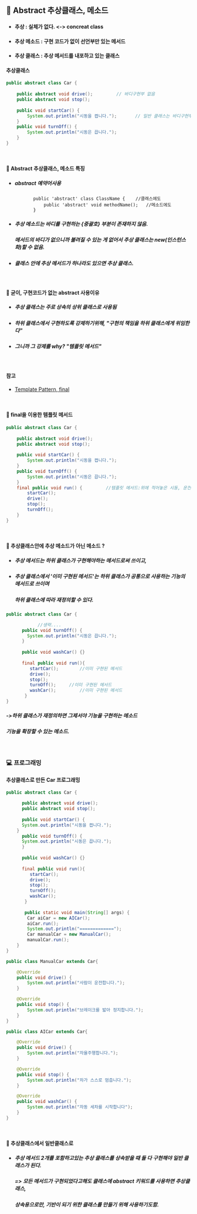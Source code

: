 ## :pushpin: Abstract 추상클래스, 메소드 
* #### 추상 : 실체가 없다. <-> concreat class
* #### 추상 메소드 : 구현 코드가 없이 선언부만 있는 메서드 
* #### 추상 클래스 : 추상 메서드를 내포하고 있는 클래스

#### 추상클래스
```java    
public abstract class Car {
	
	public abstract void drive();         // 바디구현부 없음 
	public abstract void stop();
	
	public void startCar() {
		System.out.println("시동을 켭니다.");       // 일반 클래스는 바디구현부 존재
	}
	public void turnOff() {
		System.out.println("시동은 끕니다.");
	}
}
``` 

<br>

#### :round_pushpin: Abstract 추상클래스, 메소드 특징
* ##### abstract 예약어사용  
             
             public 'abstract' class ClassName {	//클래스에도 
                 public 'abstract' void methodName();   //메소드에도
             }
* ##### 추상 메소드는 바디를 구현하는 {중괄호} 부분이 존재하지 않음. 
  ##### 메서드의 바디가 없으니까 불려질 수 있는 게 없어서 추상 클래스는 new(인스턴스화)할 수 없음.
* ##### 클래스 안에 추상 메서드가 하나라도 있으면 추상 클래스.   

<br>
 
#### :triangular_flag_on_post: 굳이, 구현코드가 없는 abstract 사용이유
* ##### 추상 클래스는 주로 상속의 상위 클래스로 사용됨
* ##### 하위 클래스에서 구현하도록 강제하기위해, "구현의 책임을 하위 클래스에게 위임한다"
* ##### 그니까 그 강제를 why? **"템플릿 메서드"**

<br>

#### 참고
* [Template Pattern, final](https://github.com/6161990/TIL/blob/main/DesignPattern/Template%20Pattern.md)

<br>

 #### :round_pushpin: final을 이용한 템플릿 메서드
```java    
public abstract class Car {
	
	public abstract void drive();        
	public abstract void stop();
	
	public void startCar() {
		System.out.println("시동을 켭니다.");      
	}
	public void turnOff() {
		System.out.println("시동은 끕니다.");
	}
	final public void run() {         //템플릿 메서드:위에 적어놓은 시동, 운전, 정지, 시동끄기의 로직을 정의해놓기 
		startCar();
		drive();	
		stop();
		turnOff();
	}
}
``` 

<br>

#### :round_pushpin: 추상클래스안에 추상 메소드가 아닌 메소드 ?
* ##### 추상 메서드는 하위 클래스가 구현해야하는 메서드로써 쓰이고, 
* ##### 추상 클래스에서 '이미 구현된 메서드'는 하위 클래스가 공통으로 사용하는 기능의 메서드로 쓰이며 
  ##### 하위 클래스에 따라 재정의할 수 있다. 
```java    
public abstract class Car {

            //생략....
      public void turnOff() {
		System.out.println("시동은 끕니다."); 
      }
      
      public void washCar() {}			
      
      final public void run(){
         startCar();		//이미 구현된 메서드
         drive();
         stop();
         turnOff();		//이미 구현된 메서드
         washCar(); 		//이미 구현된 메서드
       }
}
``` 
##### ->하위 클래스가 재정의하면 그제서야 기능을 구현하는 메소드
##### 기능을 확장할 수 있는 메소드. 

<br>

### :computer: 프로그래밍
#### 추상클래스로 만든 Car 프로그래밍
```java    
public abstract class Car {

      public abstract void drive();
      public abstract void stop();
	
      public void startCar() {
	  System.out.println("시동을 켭니다.");
	}
      public void turnOff() {
	  System.out.println("시동은 끕니다."); 
      }
      
      public void washCar() {}			
      
      final public void run(){
         startCar();		
         drive();
         stop();
         turnOff();		
         washCar(); 		
       }
       
       public static void main(String[] args) {
		Car aiCar = new AICar();
		aiCar.run();
		System.out.println("=============");
		Car manualCar = new ManualCar();
		manualCar.run();
	}
}
```
```java
public class ManualCar extends Car{

	@Override
	public void drive() {
	    System.out.println("사람이 운전합니다.");
	}

	@Override
	public void stop() {
	    System.out.println("브레이크를 밟아 정지합니다.");		
	}
}
```
```java
public class AICar extends Car{

	@Override
	public void drive() {
	    System.out.println("자율주행합니다.");
	}

	@Override
	public void stop() {
	    System.out.println("차가 스스로 멈춥니다.");
	}

	@Override
	public void washCar() {
	    System.out.println("자동 세차를 시작합니다");
	}
}
```

<br>

#### :round_pushpin: 추상클래스에서 일반클래스로
* ##### 추상 메서드 2개를 포함하고있는 추상 클래스를 상속받을 때 둘 다 구현해야 일반 클래스가 된다. 
  ##### => 모든 메서드가 구현되었다고해도 클래스에 abstract 키워드를 사용하면 추상클래스,
  #####    상속용으로만, 기반이 되기 위한 클래스를 만들기 위해 사용하기도함.
